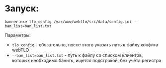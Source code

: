 # Запуск:

```shell
banner.exe tlo_config /var/www/webtlo/src/data/config.ini --ban_list=ban_list.txt
```

Параметры:
 * `tlo_config` - обязательно, после этого указать путь к файлу конфига webTLO
 * `--ban_list=ban_list.txt` - путь к файлу со списком клиентов, которых необходимо банить, ищется подстрокой, без учёта регистра